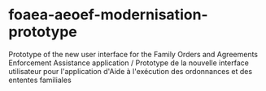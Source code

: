 # foaea-aeoef-modernisation-prototype
Prototype of the new user interface for the Family Orders and Agreements Enforcement Assistance application / Prototype de la nouvelle interface utilisateur pour l'application d'Aide à l'exécution des ordonnances et des ententes familiales
